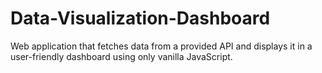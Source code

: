 # Data-Visualization-Dashboard
Web application that fetches data from a provided API and displays it in a user-friendly dashboard using only vanilla JavaScript.
